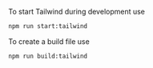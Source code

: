 To start Tailwind during development use
```html
npm run start:tailwind
```

To create a build file use
```html
npm run build:tailwind
```
